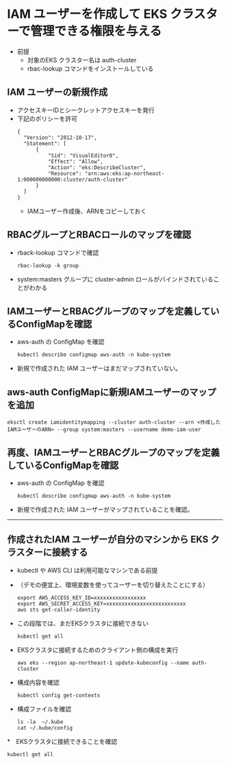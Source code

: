# IAM ユーザーを作成して EKS クラスターで管理できる権限を与える

* 前提
  - 対象のEKS クラスター名は auth-cluster 
  - rbac-lookup コマンドをインストールしている

## IAM ユーザーの新規作成

* アクセスキーIDとシークレットアクセスキーを発行
* 下記のポリシーを許可
  ```
  {
    "Version": "2012-10-17",
    "Statement": [
        {
            "Sid": "VisualEditor0",
            "Effect": "Allow",
            "Action": "eks:DescribeCluster",
            "Resource": "arn:aws:eks:ap-northeast-1:000000000000:cluster/auth-cluster"
        }
    ]
  }
  ```
  * IAMユーザー作成後、ARNをコピーしておく

## RBACグループとRBACロールのマップを確認

* rback-lookup コマンドで確認
  ```
  rbac-lookup -k group
  ```
* system:masters グループに cluster-admin ロールがバインドされていることがわかる

## IAMユーザーとRBACグループのマップを定義しているConfigMapを確認

* aws-auth の ConfigMap を確認
  ```
  kubectl describe configmap aws-auth -n kube-system
  ```
* 新規で作成された IAM ユーザーはまだマップされていない。

## aws-auth ConfigMapに新規IAMユーザーのマップを追加
   ```
   eksctl create iamidentitymapping --cluster auth-cluster --arn <作成したIAMユーザーのARN> --group system:masters --username demo-iam-user
   ```

## 再度、IAMユーザーとRBACグループのマップを定義しているConfigMapを確認
* aws-auth の ConfigMap を確認
  ```
  kubectl describe configmap aws-auth -n kube-system
  ```
* 新規で作成された IAM ユーザーがマップされていることを確認。

---

## 作成されたIAM ユーザーが自分のマシンから EKS クラスターに接続する

* kubectl や AWS CLI は利用可能なマシンである前提

* （デモの便宜上、環境変数を使ってユーザーを切り替えたことにする）
  ```
  export AWS_ACCESS_KEY_ID=xxxxxxxxxxxxxxxxx
  export AWS_SECRET_ACCESS_KEY=xxxxxxxxxxxxxxxxxxxxxxxxxx
  aws sts get-caller-identity
  ```
* この段階では、まだEKSクラスタに接続できない
  ``` 
  kubectl get all
  ```
* EKSクラスタに接続するためのクライアント側の構成を実行
  ```
  aws eks --region ap-northeast-1 update-kubeconfig --name auth-cluster
  ```
* 構成内容を確認
  ```
  kubectl config get-contexts
  ```
* 構成ファイルを確認
  ```
  ls -la  ~/.kube
  cat ~/.kube/config
  ```
*　EKSクラスタに接続できることを確認
   ```
   kubectl get all
   ```